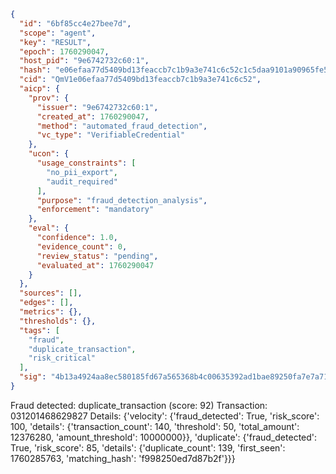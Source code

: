 ```json
{
  "id": "6bf85cc4e27bee7d",
  "scope": "agent",
  "key": "RESULT",
  "epoch": 1760290047,
  "host_pid": "9e6742732c60:1",
  "hash": "e06efaa77d5409bd13feaccb7c1b9a3e741c6c52c1c5daa9101a90965fe57919",
  "cid": "QmV1e06efaa77d5409bd13feaccb7c1b9a3e741c6c52",
  "aicp": {
    "prov": {
      "issuer": "9e6742732c60:1",
      "created_at": 1760290047,
      "method": "automated_fraud_detection",
      "vc_type": "VerifiableCredential"
    },
    "ucon": {
      "usage_constraints": [
        "no_pii_export",
        "audit_required"
      ],
      "purpose": "fraud_detection_analysis",
      "enforcement": "mandatory"
    },
    "eval": {
      "confidence": 1.0,
      "evidence_count": 0,
      "review_status": "pending",
      "evaluated_at": 1760290047
    }
  },
  "sources": [],
  "edges": [],
  "metrics": {},
  "thresholds": {},
  "tags": [
    "fraud",
    "duplicate_transaction",
    "risk_critical"
  ],
  "sig": "4b13a4924aa8ec580185fd67a565368b4c00635392ad1bae89250fa7e7a71816"
}
```

Fraud detected: duplicate_transaction (score: 92)
Transaction: 031201468629827
Details: {'velocity': {'fraud_detected': True, 'risk_score': 100, 'details': {'transaction_count': 140, 'threshold': 50, 'total_amount': 12376280, 'amount_threshold': 10000000}}, 'duplicate': {'fraud_detected': True, 'risk_score': 85, 'details': {'duplicate_count': 139, 'first_seen': 1760285763, 'matching_hash': 'f998250ed7d87b2f'}}}